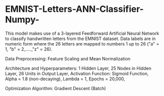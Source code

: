 # EMNIST-Letters-ANN-Classifier-Numpy-
This model makes use of a 3-layered Feedforward Artificial Neural Network to classify handwritten letters from the EMNIST dataset. Data labels are in numeric form where the 26 letters are mapped to numbers 1 up to 26 ("a" = 1, "b" = 2,.....,"z" = 26).

Data Preprocessing:
Feature Scaling and Mean Normalization

Architecture and Hyperparameters:
1 Hidden Layer,
25 Nodes in Hidden Layer,
26 Units in Output Layer,
Activation Function: Sigmoid Function,
Alpha = 1.8 (non-decaying),
Lambda = 1,
Epochs = 20,000,

Optimization Algorithm:
Gradient Descent (Batch)
